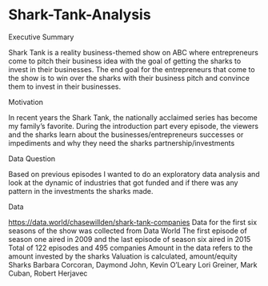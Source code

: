 # Shark-Tank-Analysis
Executive Summary

Shark Tank is a reality business-themed show on ABC where entrepreneurs come to pitch their business idea with the goal of getting the sharks to invest in their businesses. The end goal for the entrepreneurs that come to the show is to win over the sharks with their business pitch and convince them to invest in their businesses.

Motivation

In recent years the Shark Tank, the nationally acclaimed series has become my family’s favorite. During the introduction part every episode, the viewers and the sharks learn about the businesses/entrepreneurs successes or impediments and why they need the sharks partnership/investments

Data Question

Based on previous episodes I wanted to do an exploratory data analysis and look at the dynamic of industries that got funded and if there was any pattern in the investments the sharks made.

Data

https://data.world/chasewillden/shark-tank-companies
Data for the first six seasons of the show was collected from Data World
The first episode of season one aired in 2009 and the last episode of season six aired in 2015
Total of 122 episodes and 495 companies
Amount in the data refers to the amount invested by the sharks 
Valuation is calculated, amount/equity
Sharks 
Barbara Corcoran, Daymond John, Kevin O’Leary
Lori Greiner, Mark Cuban, Robert Herjavec

